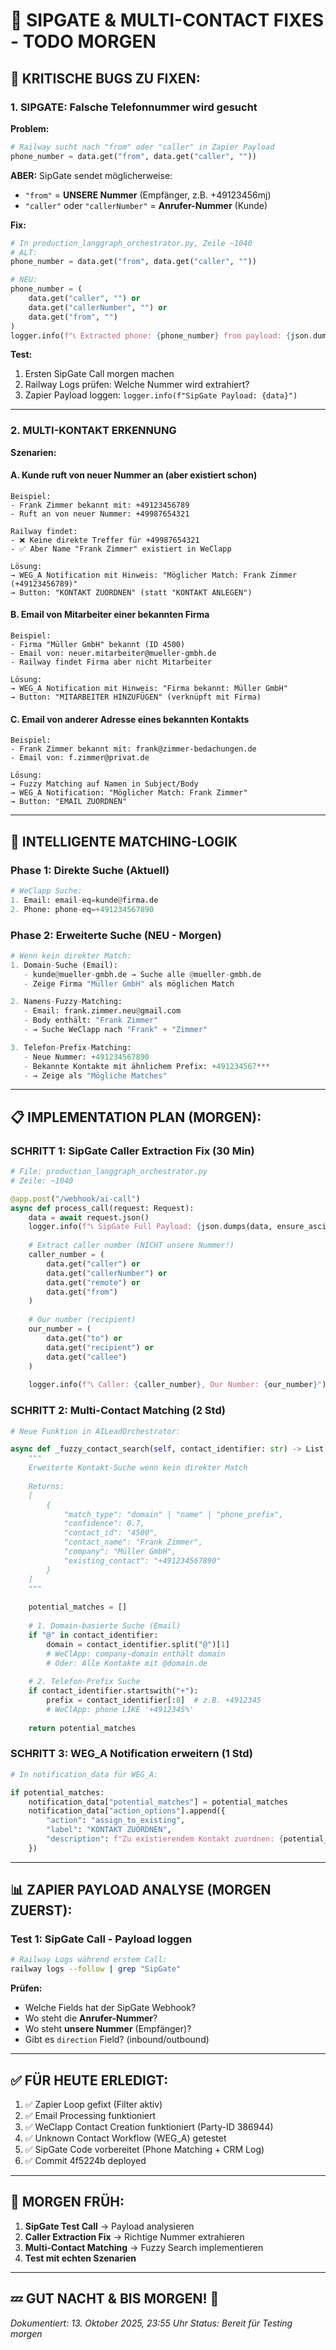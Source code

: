 # 🔧 SIPGATE & MULTI-CONTACT FIXES - TODO MORGEN

## 🚨 **KRITISCHE BUGS ZU FIXEN:**

### **1. SIPGATE: Falsche Telefonnummer wird gesucht**

**Problem:**
```python
# Railway sucht nach "from" oder "caller" in Zapier Payload
phone_number = data.get("from", data.get("caller", ""))
```

**ABER:** SipGate sendet möglicherweise:
- `"from"` = **UNSERE Nummer** (Empfänger, z.B. +49123456mj)
- `"caller"` oder `"callerNumber"` = **Anrufer-Nummer** (Kunde)

**Fix:**
```python
# In production_langgraph_orchestrator.py, Zeile ~1040
# ALT:
phone_number = data.get("from", data.get("caller", ""))

# NEU:
phone_number = (
    data.get("caller", "") or 
    data.get("callerNumber", "") or 
    data.get("from", "")
)
logger.info(f"📞 Extracted phone: {phone_number} from payload: {json.dumps(data, ensure_ascii=False)}")
```

**Test:**
1. Ersten SipGate Call morgen machen
2. Railway Logs prüfen: Welche Nummer wird extrahiert?
3. Zapier Payload loggen: `logger.info(f"SipGate Payload: {data}")`

---

### **2. MULTI-KONTAKT ERKENNUNG**

**Szenarien:**

#### **A. Kunde ruft von neuer Nummer an (aber existiert schon)**
```
Beispiel:
- Frank Zimmer bekannt mit: +49123456789
- Ruft an von neuer Nummer: +49987654321

Railway findet:
- ❌ Keine direkte Treffer für +49987654321
- ✅ Aber Name "Frank Zimmer" existiert in WeClapp

Lösung:
→ WEG_A Notification mit Hinweis: "Möglicher Match: Frank Zimmer (+49123456789)"
→ Button: "KONTAKT ZUORDNEN" (statt "KONTAKT ANLEGEN")
```

#### **B. Email von Mitarbeiter einer bekannten Firma**
```
Beispiel:
- Firma "Müller GmbH" bekannt (ID 4500)
- Email von: neuer.mitarbeiter@mueller-gmbh.de
- Railway findet Firma aber nicht Mitarbeiter

Lösung:
→ WEG_A Notification mit Hinweis: "Firma bekannt: Müller GmbH"
→ Button: "MITARBEITER HINZUFÜGEN" (verknüpft mit Firma)
```

#### **C. Email von anderer Adresse eines bekannten Kontakts**
```
Beispiel:
- Frank Zimmer bekannt mit: frank@zimmer-bedachungen.de
- Email von: f.zimmer@privat.de

Lösung:
→ Fuzzy Matching auf Namen in Subject/Body
→ WEG_A Notification: "Möglicher Match: Frank Zimmer"
→ Button: "EMAIL ZUORDNEN"
```

---

## 🤖 **INTELLIGENTE MATCHING-LOGIK**

### **Phase 1: Direkte Suche (Aktuell)**
```python
# WeClapp Suche:
1. Email: email-eq=kunde@firma.de
2. Phone: phone-eq=+491234567890
```

### **Phase 2: Erweiterte Suche (NEU - Morgen)**
```python
# Wenn kein direkter Match:
1. Domain-Suche (Email):
   - kunde@mueller-gmbh.de → Suche alle @mueller-gmbh.de
   - Zeige Firma "Müller GmbH" als möglichen Match

2. Namens-Fuzzy-Matching:
   - Email: frank.zimmer.neu@gmail.com
   - Body enthält: "Frank Zimmer"
   - → Suche WeClapp nach "Frank" + "Zimmer"

3. Telefon-Prefix-Matching:
   - Neue Nummer: +491234567890
   - Bekannte Kontakte mit ähnlichem Prefix: +491234567***
   - → Zeige als "Mögliche Matches"
```

---

## 📋 **IMPLEMENTATION PLAN (MORGEN):**

### **SCHRITT 1: SipGate Caller Extraction Fix (30 Min)**
```python
# File: production_langgraph_orchestrator.py
# Zeile: ~1040

@app.post("/webhook/ai-call")
async def process_call(request: Request):
    data = await request.json()
    logger.info(f"📞 SipGate Full Payload: {json.dumps(data, ensure_ascii=False)}")
    
    # Extract caller number (NICHT unsere Nummer!)
    caller_number = (
        data.get("caller") or 
        data.get("callerNumber") or 
        data.get("remote") or
        data.get("from")
    )
    
    # Our number (recipient)
    our_number = (
        data.get("to") or 
        data.get("recipient") or 
        data.get("callee")
    )
    
    logger.info(f"📞 Caller: {caller_number}, Our Number: {our_number}")
```

### **SCHRITT 2: Multi-Contact Matching (2 Std)**
```python
# Neue Funktion in AILeadOrchestrator:

async def _fuzzy_contact_search(self, contact_identifier: str) -> List[Dict]:
    """
    Erweiterte Kontakt-Suche wenn kein direkter Match
    
    Returns:
    [
        {
            "match_type": "domain" | "name" | "phone_prefix",
            "confidence": 0.7,
            "contact_id": "4500",
            "contact_name": "Frank Zimmer",
            "company": "Müller GmbH",
            "existing_contact": "+491234567890"
        }
    ]
    """
    
    potential_matches = []
    
    # 1. Domain-basierte Suche (Email)
    if "@" in contact_identifier:
        domain = contact_identifier.split("@")[1]
        # WeClApp: company-domain enthält domain
        # Oder: Alle Kontakte mit @domain.de
    
    # 2. Telefon-Prefix Suche
    if contact_identifier.startswith("+"):
        prefix = contact_identifier[:8]  # z.B. +4912345
        # WeClApp: phone LIKE '+4912345%'
    
    return potential_matches
```

### **SCHRITT 3: WEG_A Notification erweitern (1 Std)**
```python
# In notification_data für WEG_A:

if potential_matches:
    notification_data["potential_matches"] = potential_matches
    notification_data["action_options"].append({
        "action": "assign_to_existing",
        "label": "KONTAKT ZUORDNEN",
        "description": f"Zu existierendem Kontakt zuordnen: {potential_matches[0]['contact_name']}"
    })
```

---

## 📊 **ZAPIER PAYLOAD ANALYSE (MORGEN ZUERST):**

### **Test 1: SipGate Call - Payload loggen**
```bash
# Railway Logs während erstem Call:
railway logs --follow | grep "SipGate"
```

**Prüfen:**
- Welche Fields hat der SipGate Webhook?
- Wo steht die **Anrufer-Nummer**?
- Wo steht **unsere Nummer** (Empfänger)?
- Gibt es `direction` Field? (inbound/outbound)

---

## ✅ **FÜR HEUTE ERLEDIGT:**

1. ✅ Zapier Loop gefixt (Filter aktiv)
2. ✅ Email Processing funktioniert
3. ✅ WeClapp Contact Creation funktioniert (Party-ID 386944)
4. ✅ Unknown Contact Workflow (WEG_A) getestet
5. ✅ SipGate Code vorbereitet (Phone Matching + CRM Log)
6. ✅ Commit 4f5224b deployed

---

## 🎯 **MORGEN FRÜH:**

1. **SipGate Test Call** → Payload analysieren
2. **Caller Extraction Fix** → Richtige Nummer extrahieren
3. **Multi-Contact Matching** → Fuzzy Search implementieren
4. **Test mit echten Szenarien**

---

## 💤 **GUT NACHT & BIS MORGEN!** 🌙

*Dokumentiert: 13. Oktober 2025, 23:55 Uhr*
*Status: Bereit für Testing morgen*
